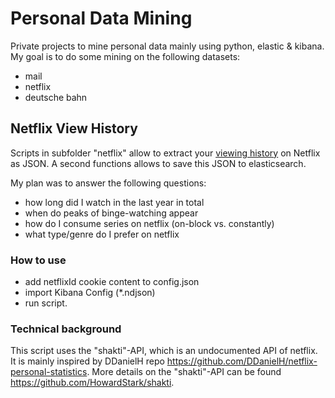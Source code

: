 # Personal Data Mining
Private projects to mine personal data mainly using python, elastic & kibana. My goal is to do some mining on the following datasets:
* mail
* netflix
* deutsche bahn

## Netflix View History
Scripts in subfolder "netflix" allow to extract your [viewing history](https://www.netflix.com/viewingactivity) on Netflix as JSON. A second functions 
allows to save this JSON to elasticsearch.

My plan was to answer the following questions:
* how long did I watch in the last year in total
* when do peaks of binge-watching appear
* how do I consume series on netflix (on-block vs. constantly)
* what type/genre do I prefer on netflix

### How to use
* add netflixId cookie content to config.json
* import Kibana Config (*.ndjson)
* run script.

### Technical background
This script uses the "shakti"-API, which is an undocumented API of netflix. It is mainly inspired by DDanielH repo https://github.com/DDanielH/netflix-personal-statistics. More details on the "shakti"-API can be found https://github.com/HowardStark/shakti.

